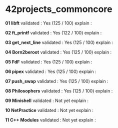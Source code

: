 # 42projects_commoncore

**01 libft**
validated : Yes (125 / 100)
explain :

**02 ft_printf**
validated : Yes (122 / 100)
explain :

**03 get_next_line**
validated : Yes (125 / 100)
explain :

**04 Born2beroot**
validated : Yes (125 / 100)
explain :

**05 FdF**
validated : Yes (125 / 100)
explain :

**06 pipex**
validated : Yes (125 / 100)
explain :

**07 push_swap**
validated : Yes (125 / 100)
explain :

**08 Philosophers**
validated : Yes (125 / 100)
explain :

**09 Minishell**
validated : Not yet
explain :

**10 NetPractice**
validated : Not yet
explain :

**11 C++ Modules**
validated : Not yet
explain :

